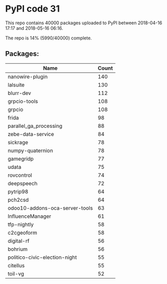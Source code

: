 # PyPI code 31

This repo contains 40000 packages uploaded to PyPI between 
2018-04-16 17:17 and 2018-05-16 06:16.

The repo is 14% (5990/40000) complete.

## Packages:

| Name  | Count |
| ----- | ----- |
| nanowire-plugin | 140 |
| lalsuite | 130 |
| blurr-dev | 112 |
| grpcio-tools | 108 |
| grpcio | 108 |
| frida | 98 |
| parallel_ga_processing | 88 |
| zebe-data-service | 84 |
| sickrage | 78 |
| numpy-quaternion | 78 |
| gamegridp | 77 |
| udata | 75 |
| rovcontrol | 74 |
| deepspeech | 72 |
| pytrip98 | 64 |
| pch2csd | 64 |
| odoo10-addons-oca-server-tools | 63 |
| InfluenceManager | 61 |
| tfp-nightly | 58 |
| c2cgeoform | 58 |
| digital-rf | 56 |
| bohrium | 56 |
| politico-civic-election-night | 55 |
| citellus | 55 |
| toil-vg | 52 |


